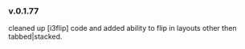 ### v.0.1.77

cleaned up [i3flip] code and added ability to flip in layouts other then tabbed|stacked.
